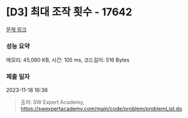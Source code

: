 # [D3] 최대 조작 횟수 - 17642 

[문제 링크](https://swexpertacademy.com/main/code/problem/problemDetail.do?contestProbId=AYj_Dz-6qLgDFASl) 

### 성능 요약

메모리: 45,060 KB, 시간: 105 ms, 코드길이: 516 Bytes

### 제출 일자

2023-11-18 16:36



> 출처: SW Expert Academy, https://swexpertacademy.com/main/code/problem/problemList.do